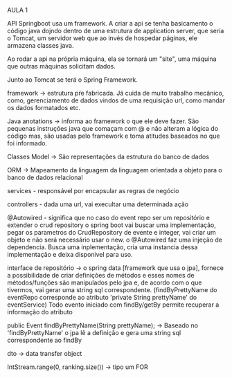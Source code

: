 AULA 1 

API Springboot usa um framework. A criar a api se tenha basicamento o código java dojndo dentro de uma estrutura de application server, que seria o Tomcat, um servidor web que ao invés de  hospedar páginas, ele armazena classes java. 

Ao rodar a api na própria máquina, ela se tornará um "site", uma máquina que outras máquinas solicitam dados.

Junto ao Tomcat se terá o Spring Framework.

framework -> estrutura pŕe fabricada. Já cuida de muito trabalho mecânico, como, gerenciamento de dados vindos de uma requisição url, como mandar os dados formatados etc.

Java anotations -> informa ao framework o que ele deve fazer. São pequenas instruções java que comaçam com @ e não alteram a lógica do código mas, são usadas pelo framework e toma atitudes baseados no que foi informado.

Classes Model -> São representações da estrutura do banco de dados

ORM -> Mapeamento da linguagem da linguagem orientada a objeto para o banco de dados relacional

services - responsável por encapsular as regras de negócio

controllers - dada uma url, vai execultar uma determinada ação

@Autowired - significa que no caso do event repo ser um repositório e extender o crud repository o spring boot vai buscar uma implementação, pegar os parametros do CrudRepository de evente e integer, vai criar um objeto e não será necessário usar o new. o @Autowired faz uma injeção de dependencia. Busca uma inplementação, cria uma instancia dessa implementação e deixa disponivel para uso.

interface de repositório -> o spring data [framework que usa o jpa], fornece a possibilidade de criar definições de métodos e esses nomes de métodos/funções são manipulados pelo jpa e, de acordo com o que tivermos, vai gerar uma string sql correspondente.
(findByPrettyName do eventRepo corresponde ao atributo 'private String prettyName' do eventService)
Todo evento iniciado com findBy/getBy permite recuperar a informação do atributo

public Event findByPrettyName(String prettyName); -> Baseado no 'findByPrettyName' o jpa lê a definição e gera uma string sql correspondente ao findBy

dto -> data transfer object

IntStream.range(0, ranking.size()) -> tipo um FOR



